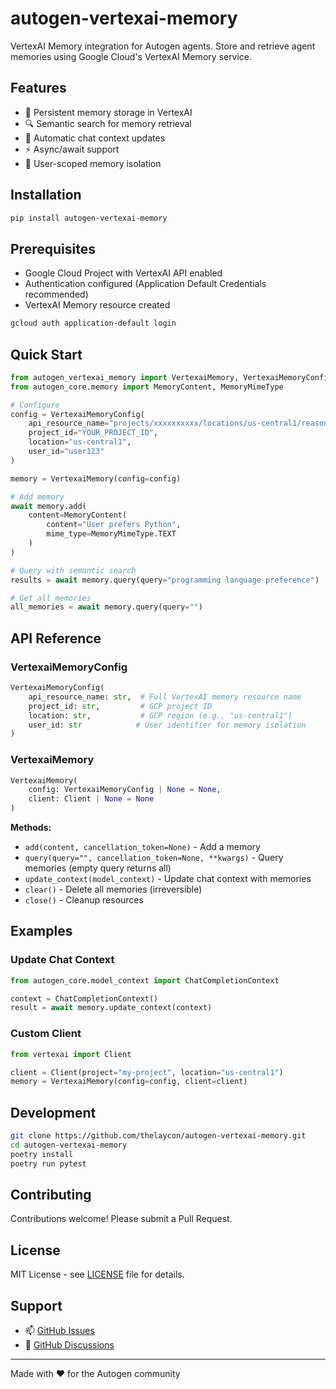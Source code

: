 # autogen-vertexai-memory

VertexAI Memory integration for Autogen agents. Store and retrieve agent memories using Google Cloud's VertexAI Memory service.

## Features

- 🧠 Persistent memory storage in VertexAI
- 🔍 Semantic search for memory retrieval
- 🔄 Automatic chat context updates
- ⚡ Async/await support
- 🎯 User-scoped memory isolation

## Installation

```bash
pip install autogen-vertexai-memory
```

## Prerequisites

- Google Cloud Project with VertexAI API enabled
- Authentication configured (Application Default Credentials recommended)
- VertexAI Memory resource created

```bash
gcloud auth application-default login
```

## Quick Start

```python
from autogen_vertexai_memory import VertexaiMemory, VertexaiMemoryConfig
from autogen_core.memory import MemoryContent, MemoryMimeType

# Configure
config = VertexaiMemoryConfig(
    api_resource_name="projects/xxxxxxxxxx/locations/us-central1/reasoningEngines/xxxxxxxxxxxxxxxx",
    project_id="YOUR_PROJECT_ID",
    location="us-central1",
    user_id="user123"
)

memory = VertexaiMemory(config=config)

# Add memory
await memory.add(
    content=MemoryContent(
        content="User prefers Python",
        mime_type=MemoryMimeType.TEXT
    )
)

# Query with semantic search
results = await memory.query(query="programming language preference")

# Get all memories
all_memories = await memory.query(query="")
```

## API Reference

### VertexaiMemoryConfig

```python
VertexaiMemoryConfig(
    api_resource_name: str,  # Full VertexAI memory resource name
    project_id: str,         # GCP project ID
    location: str,           # GCP region (e.g., "us-central1")
    user_id: str            # User identifier for memory isolation
)
```

### VertexaiMemory

```python
VertexaiMemory(
    config: VertexaiMemoryConfig | None = None,
    client: Client | None = None
)
```

**Methods:**

- `add(content, cancellation_token=None)` - Add a memory
- `query(query="", cancellation_token=None, **kwargs)` - Query memories (empty query returns all)
- `update_context(model_context)` - Update chat context with memories
- `clear()` - Delete all memories (irreversible)
- `close()` - Cleanup resources

## Examples

### Update Chat Context

```python
from autogen_core.model_context import ChatCompletionContext

context = ChatCompletionContext()
result = await memory.update_context(context)
```

### Custom Client

```python
from vertexai import Client

client = Client(project="my-project", location="us-central1")
memory = VertexaiMemory(config=config, client=client)
```

## Development

```bash
git clone https://github.com/thelaycon/autogen-vertexai-memory.git
cd autogen-vertexai-memory
poetry install
poetry run pytest
```

## Contributing

Contributions welcome! Please submit a Pull Request.

## License

MIT License - see [LICENSE](LICENSE) file for details.

## Support

- 📫 [GitHub Issues](https://github.com/thelaycon/autogen-vertexai-memory/issues)
- 💬 [GitHub Discussions](https://github.com/thelaycon/autogen-vertexai-memory/discussions)

---

Made with ❤️ for the Autogen community